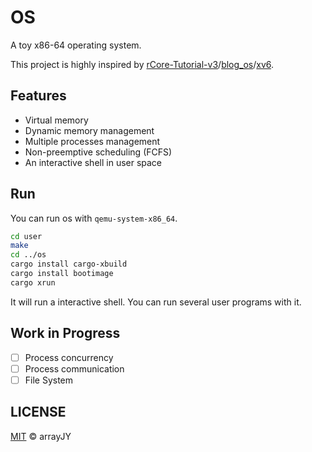 # OS

A toy x86-64 operating system.

This project is highly inspired by [rCore-Tutorial-v3](https://github.com/rcore-os/rCore-Tutorial-v3)/[blog_os](https://github.com/phil-opp/blog_os)/[xv6](https://github.com/mit-pdos/xv6-public).

## Features

* Virtual memory 
* Dynamic memory management
* Multiple processes management
* Non-preemptive scheduling (FCFS)
* An interactive shell in user space

## Run

You can run os with `qemu-system-x86_64`.

````bash
cd user
make
cd ../os
cargo install cargo-xbuild
cargo install bootimage
cargo xrun
````

It will run a interactive shell. You can run several user programs with it.

## Work in Progress

* [ ] Process concurrency
* [ ] Process communication
* [ ] File System

## LICENSE

[MIT](https://github.com/arrayJY/os/blob/master/LICENSE) © arrayJY

